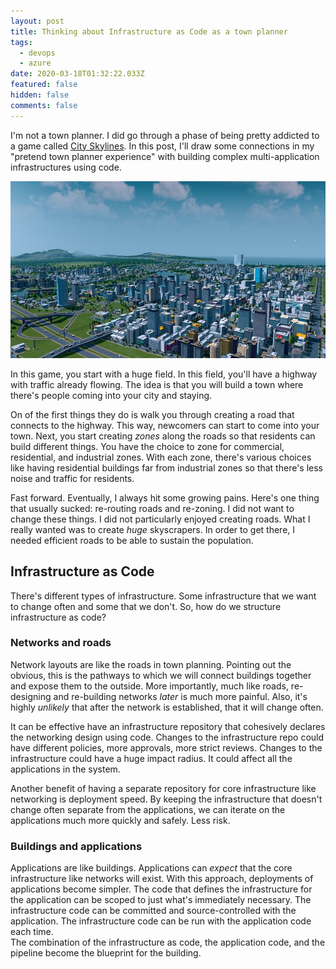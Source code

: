 ```yaml
---
layout: post
title: Thinking about Infrastructure as Code as a town planner
tags:
  - devops
  - azure
date: 2020-03-18T01:32:22.033Z
featured: false
hidden: false
comments: false
---
```

I'm not a town planner. I did go through a phase of being pretty addicted to a game called [City Skylines](https://store.steampowered.com/app/255710/Cities_Skylines/). In this post, I'll draw some connections in my "pretend town planner experience" with building complex multi-application infrastructures using code.

![](/assets/uploads/citi-skylines-2.jpg "City skylines screenshot")

<!--more--> 

In this game, you start with a huge field. In this field, you'll have a highway with traffic already flowing. The idea is that you will build a town where there's people coming into your city and staying. 

On of the first things they do is walk you through creating a road that connects to the highway. This way, newcomers can start to come into your town. Next, you start creating *zones* along the roads so that residents can build different things. You have the choice to zone for commercial, residential, and industrial zones.  With each zone, there's various choices like having residential buildings far from industrial zones so that there's less noise and traffic for residents. 

Fast forward. Eventually, I always hit some growing pains.  Here's one thing that usually sucked: re-routing roads and re-zoning. I did not want to change these things. I did not particularly enjoyed creating roads. What I really wanted was to create *huge* skyscrapers. In order to get there, I needed efficient roads to be able to sustain the population.

## Infrastructure as Code

There's different types of infrastructure. Some infrastructure that we want to change often and some that we don't. So, how do we structure infrastructure as code? 

### Networks and roads

Network layouts are like the roads in town planning. Pointing out the obvious, this is the pathways to which we will connect buildings together and expose them to the outside. More importantly, much like roads, re-designing and re-building networks *later* is much more painful. Also, it's highly *unlikely* that after the network is established, that it will change often.

It can be effective have an infrastructure repository that cohesively declares the networking design using code. Changes to the infrastructure repo could have different policies, more approvals, more strict reviews. Changes to the infrastructure could have a huge impact radius. It could affect all the applications in the system.

Another benefit of having a separate repository for core infrastructure like networking is deployment speed. By keeping the infrastructure that doesn't change often separate from the applications, we can iterate on the applications much more quickly and safely. Less risk.

### Buildings and applications

Applications are like buildings. Applications can *expect* that the core infrastructure like networks will exist. With this approach, deployments of applications become simpler. The code that defines the infrastructure for the application can be scoped to just what's immediately necessary. The infrastructure code can be committed and source-controlled with the application.  The infrastructure code can be run with the application code each time. \
The combination of the infrastructure as code, the application code, and the pipeline become the blueprint for the building.